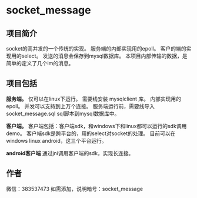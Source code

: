 # socket_message

## 项目简介

socket的高并发的一个传统的实现。
服务端的内部实现用的epoll。
客户的端的实现用的select。
发送的消息会保存到mysql数据库。
本项目内部传输的数据，是简单的定义了几个im的消息。

## 项目包括

**服务端。**
仅可以在linux下运行。
需要线安装 mysqlclient 库。
内部实现用的epoll。
并发可以支持到上万个连接。
服务端运行前，需要线导入 socket_message.sql sql脚本到mysql数据库中。

**客户端。**
客户端包括：客户端sdk，和windows下和linux都可以运行的sdk调用demo。
客户端sdk是跨平台的，用的select对socket的处理。
目前可以在windows linux android，这三个平台运行。

**android客户端**
通过jni调用客户端的sdk，实现长连接。

## 作者

微信：383537473  如需添加，说明暗号：socket_message
